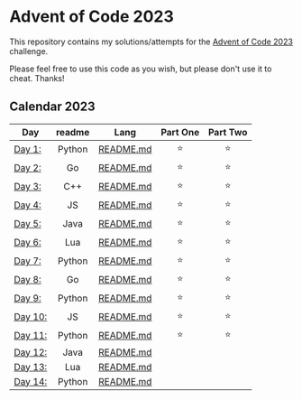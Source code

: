 # Advent of Code 2023

This repository contains my solutions/attempts for the [Advent of Code 2023](https://adventofcode.com/2023) challenge. 

Please feel free to use this code as you wish, but please don't use it to cheat. Thanks!

## Calendar 2023

| Day | readme | Lang | Part One | Part Two |
|---|:---:|:---:|:---:|:---:|
| [Day 1: ](https://adventofcode.com/2023/day/1) | Python | [README.md](./day-01/README.md) | ⭐️ | ⭐️ |
| [Day 2: ](https://adventofcode.com/2023/day/2) | Go | [README.md](./day-02/README.md) | ⭐️ | ⭐️ |
| [Day 3: ](https://adventofcode.com/2023/day/3) | C++ | [README.md](./day-03/README.md) | ⭐️ | ⭐️ |
| [Day 4: ](https://adventofcode.com/2023/day/4) | JS | [README.md](./day-04/README.md) | ⭐️ | ⭐️ |
| [Day 5: ](https://adventofcode.com/2023/day/5) | Java | [README.md](./day-05/README.md) | ⭐️ | ⭐️ |
| [Day 6: ](https://adventofcode.com/2023/day/6) | Lua | [README.md](./day-06/README.md) | ⭐️ | ⭐️ |
| [Day 7: ](https://adventofcode.com/2023/day/7) | Python | [README.md](./day-07/README.md) | ⭐️ | ⭐️ |
| [Day 8: ](https://adventofcode.com/2023/day/8) | Go | [README.md](./day-08/README.md) | ⭐️ | ⭐️ |
| [Day 9: ](https://adventofcode.com/2023/day/9) | Python | [README.md](./day-09/README.md) | ⭐️ | ⭐️ |
| [Day 10: ](https://adventofcode.com/2023/day/10) | JS | [README.md](./day-10/README.md) | ⭐️ | ⭐️ |
| [Day 11: ](https://adventofcode.com/2023/day/11) | Python | [README.md](./day-11/README.md) | ⭐️️️️️ | ⭐️ |
| [Day 12: ](https://adventofcode.com/2023/day/12) | Java | [README.md](./day-12/README.md) |  |  |
| [Day 13: ](https://adventofcode.com/2023/day/13) | Lua | [README.md](./day-13/README.md) |  |  |
| [Day 14: ](https://adventofcode.com/2023/day/14) | Python | [README.md](./day-14/README.md) |  |  |
